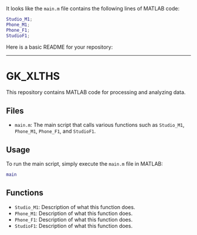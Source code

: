 It looks like the `main.m` file contains the following lines of MATLAB code:

```matlab
Studio_M1;
Phone_M1;
Phone_F1;
StudioF1;
```

Here is a basic README for your repository:

---

# GK_XLTHS

This repository contains MATLAB code for processing and analyzing data.

## Files

- `main.m`: The main script that calls various functions such as `Studio_M1`, `Phone_M1`, `Phone_F1`, and `StudioF1`.

## Usage

To run the main script, simply execute the `main.m` file in MATLAB:

```matlab
main
```

## Functions

- `Studio_M1`: Description of what this function does.
- `Phone_M1`: Description of what this function does.
- `Phone_F1`: Description of what this function does.
- `StudioF1`: Description of what this function does.
